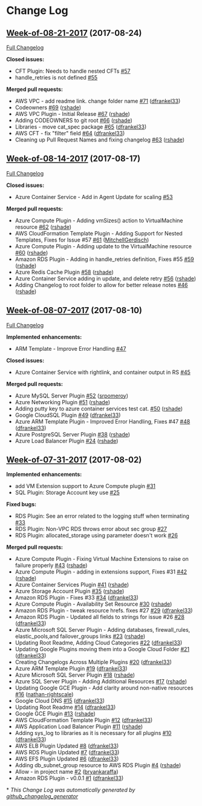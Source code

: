 # Change Log

## [Week-of-08-21-2017](https://github.com/rightscale/rightscale-plugins/tree/Week-of-08-21-2017) (2017-08-24)
[Full Changelog](https://github.com/rightscale/rightscale-plugins/compare/Week-of-08-14-2017...Week-of-08-21-2017)

**Closed issues:**

- CFT Plugin: Needs to handle nested CFTs [\#57](https://github.com/rightscale/rightscale-plugins/issues/57)
- handle\_retries is not defined  [\#55](https://github.com/rightscale/rightscale-plugins/issues/55)

**Merged pull requests:**

- AWS VPC - add readme link.  change folder name [\#71](https://github.com/rightscale/rightscale-plugins/pull/71) ([dfrankel33](https://github.com/dfrankel33))
- Codeowners [\#69](https://github.com/rightscale/rightscale-plugins/pull/69) ([rshade](https://github.com/rshade))
- AWS VPC Plugin - Initial Release [\#67](https://github.com/rightscale/rightscale-plugins/pull/67) ([rshade](https://github.com/rshade))
- Adding CODEOWNERS to git root [\#66](https://github.com/rightscale/rightscale-plugins/pull/66) ([rshade](https://github.com/rshade))
- Libraries - move cat\_spec package [\#65](https://github.com/rightscale/rightscale-plugins/pull/65) ([dfrankel33](https://github.com/dfrankel33))
- AWS CFT - fix "filter" field [\#64](https://github.com/rightscale/rightscale-plugins/pull/64) ([dfrankel33](https://github.com/dfrankel33))
- Cleaning up Pull Request Names and fixing changelog [\#63](https://github.com/rightscale/rightscale-plugins/pull/63) ([rshade](https://github.com/rshade))

## [Week-of-08-14-2017](https://github.com/rightscale/rightscale-plugins/tree/Week-of-08-14-2017) (2017-08-17)
[Full Changelog](https://github.com/rightscale/rightscale-plugins/compare/Week-of-08-07-2017...Week-of-08-14-2017)

**Closed issues:**

- Azure Container Service - Add in Agent Update for scaling [\#53](https://github.com/rightscale/rightscale-plugins/issues/53)

**Merged pull requests:**

- Azure Compute Plugin - Adding vmSizes\(\) action to VirtualMachine resource [\#62](https://github.com/rightscale/rightscale-plugins/pull/62) ([rshade](https://github.com/rshade))
- AWS CloudFormation Template Plugin - Adding Support for Nested Templates, Fixes for Issue \#57 [\#61](https://github.com/rightscale/rightscale-plugins/pull/61) ([MitchellGerdisch](https://github.com/MitchellGerdisch))
- Azure Compute Plugin - Adding update to the VirtualMachine resource [\#60](https://github.com/rightscale/rightscale-plugins/pull/60) ([rshade](https://github.com/rshade))
- Amazon RDS Plugin - Adding in handle\_retries definition, Fixes \#55 [\#59](https://github.com/rightscale/rightscale-plugins/pull/59) ([rshade](https://github.com/rshade))
- Azure Redis Cache Plugin [\#58](https://github.com/rightscale/rightscale-plugins/pull/58) ([rshade](https://github.com/rshade))
- Azure Container Service adding in update, and delete retry [\#56](https://github.com/rightscale/rightscale-plugins/pull/56) ([rshade](https://github.com/rshade))
- Adding Changelog to root folder to allow for better release notes [\#46](https://github.com/rightscale/rightscale-plugins/pull/46) ([rshade](https://github.com/rshade))

## [Week-of-08-07-2017](https://github.com/rightscale/rightscale-plugins/tree/Week-of-08-07-2017) (2017-08-10)
[Full Changelog](https://github.com/rightscale/rightscale-plugins/compare/Week-of-07-31-2017...Week-of-08-07-2017)

**Implemented enhancements:**

- ARM Template - Improve Error Handling [\#47](https://github.com/rightscale/rightscale-plugins/issues/47)

**Closed issues:**

- Azure Container Service with rightlink, and container output in RS [\#45](https://github.com/rightscale/rightscale-plugins/issues/45)

**Merged pull requests:**

- Azure MySQL Server Plugin [\#52](https://github.com/rightscale/rightscale-plugins/pull/52) ([srpomeroy](https://github.com/srpomeroy))
- Azure Networking Plugin [\#51](https://github.com/rightscale/rightscale-plugins/pull/51) ([rshade](https://github.com/rshade))
- Adding putty key to azure container services test cat.  [\#50](https://github.com/rightscale/rightscale-plugins/pull/50) ([rshade](https://github.com/rshade))
- Google CloudSQL Plugin [\#49](https://github.com/rightscale/rightscale-plugins/pull/49) ([dfrankel33](https://github.com/dfrankel33))
- Azure ARM Template Plugin - Improved Error Handling, Fixes \#47 [\#48](https://github.com/rightscale/rightscale-plugins/pull/48) ([dfrankel33](https://github.com/dfrankel33))
- Azure PostgreSQL Server Plugin [\#38](https://github.com/rightscale/rightscale-plugins/pull/38) ([rshade](https://github.com/rshade))
- Azure Load Balancer Plugin [\#24](https://github.com/rightscale/rightscale-plugins/pull/24) ([rshade](https://github.com/rshade))

## [Week-of-07-31-2017](https://github.com/rightscale/rightscale-plugins/tree/Week-of-07-31-2017) (2017-08-02)
**Implemented enhancements:**

- add VM Extension support to Azure Compute plugin [\#31](https://github.com/rightscale/rightscale-plugins/issues/31)
- SQL Plugin: Storage Account key use [\#25](https://github.com/rightscale/rightscale-plugins/issues/25)

**Fixed bugs:**

- RDS Plugin: See an error related to the logging stuff when terminating [\#33](https://github.com/rightscale/rightscale-plugins/issues/33)
- RDS Plugin: Non-VPC RDS throws error about sec group [\#27](https://github.com/rightscale/rightscale-plugins/issues/27)
- RDS Plugin: allocated\_storage using parameter doesn't work [\#26](https://github.com/rightscale/rightscale-plugins/issues/26)

**Merged pull requests:**

- Azure Compute Plugin - Fixing Virtual Machine Extensions to raise on failure properly [\#43](https://github.com/rightscale/rightscale-plugins/pull/43) ([rshade](https://github.com/rshade))
- Azure Compute Plugin - adding in extensions support, Fixes \#31 [\#42](https://github.com/rightscale/rightscale-plugins/pull/42) ([rshade](https://github.com/rshade))
- Azure Container Services Plugin [\#41](https://github.com/rightscale/rightscale-plugins/pull/41) ([rshade](https://github.com/rshade))
- Azure Storage Account Plugin [\#35](https://github.com/rightscale/rightscale-plugins/pull/35) ([rshade](https://github.com/rshade))
- Amazon RDS Plugin - Fixes \#33 [\#34](https://github.com/rightscale/rightscale-plugins/pull/34) ([dfrankel33](https://github.com/dfrankel33))
- Azure Compute Plugin - Availability Set Resource [\#30](https://github.com/rightscale/rightscale-plugins/pull/30) ([rshade](https://github.com/rshade))
- Amazon RDS Plugin - tweak resource hrefs. fixes \#27 [\#29](https://github.com/rightscale/rightscale-plugins/pull/29) ([dfrankel33](https://github.com/dfrankel33))
- Amazon RDS Plugin - Updated all fields to strings for issue \#26 [\#28](https://github.com/rightscale/rightscale-plugins/pull/28) ([dfrankel33](https://github.com/dfrankel33))
- Azure Microsoft SQL Server Plugin - Adding databases, firewall\_rules, elastic\_pools,and failover\_groups links [\#23](https://github.com/rightscale/rightscale-plugins/pull/23) ([rshade](https://github.com/rshade))
- Updating Root Readme, Adding Cloud Categories [\#22](https://github.com/rightscale/rightscale-plugins/pull/22) ([dfrankel33](https://github.com/dfrankel33))
- Updating Google Plugins moving them into a Google Cloud Folder [\#21](https://github.com/rightscale/rightscale-plugins/pull/21) ([dfrankel33](https://github.com/dfrankel33))
- Creating Changelogs Across Multiple Plugins [\#20](https://github.com/rightscale/rightscale-plugins/pull/20) ([dfrankel33](https://github.com/dfrankel33))
- Azure ARM Template Plugin [\#19](https://github.com/rightscale/rightscale-plugins/pull/19) ([dfrankel33](https://github.com/dfrankel33))
- Azure Microsoft SQL Server Plugin [\#18](https://github.com/rightscale/rightscale-plugins/pull/18) ([rshade](https://github.com/rshade))
- Azure SQL Server Plugin - Adding Additional Resources  [\#17](https://github.com/rightscale/rightscale-plugins/pull/17) ([rshade](https://github.com/rshade))
- Updating Google GCE Plugin - Add clarity around non-native resources [\#16](https://github.com/rightscale/rightscale-plugins/pull/16) ([nathan-rightscale](https://github.com/nathan-rightscale))
- Google Cloud DNS [\#15](https://github.com/rightscale/rightscale-plugins/pull/15) ([dfrankel33](https://github.com/dfrankel33))
- Updating Root Readme [\#14](https://github.com/rightscale/rightscale-plugins/pull/14) ([dfrankel33](https://github.com/dfrankel33))
- Google GCE Plugin [\#13](https://github.com/rightscale/rightscale-plugins/pull/13) ([rshade](https://github.com/rshade))
- AWS CloudFormation Template Plugin [\#12](https://github.com/rightscale/rightscale-plugins/pull/12) ([dfrankel33](https://github.com/dfrankel33))
- AWS Application Load Balancer Plugin [\#11](https://github.com/rightscale/rightscale-plugins/pull/11) ([rshade](https://github.com/rshade))
- Adding sys\_log to libraries as it is necessary for all plugins [\#10](https://github.com/rightscale/rightscale-plugins/pull/10) ([dfrankel33](https://github.com/dfrankel33))
- AWS ELB Plugin Updated [\#8](https://github.com/rightscale/rightscale-plugins/pull/8) ([dfrankel33](https://github.com/dfrankel33))
- AWS RDS Plugin Updated [\#7](https://github.com/rightscale/rightscale-plugins/pull/7) ([dfrankel33](https://github.com/dfrankel33))
- AWS EFS Plugin Updated [\#6](https://github.com/rightscale/rightscale-plugins/pull/6) ([dfrankel33](https://github.com/dfrankel33))
- Adding db\_subnet\_group resource to AWS RDS Plugin [\#4](https://github.com/rightscale/rightscale-plugins/pull/4) ([rshade](https://github.com/rshade))
- Allow - in project name [\#2](https://github.com/rightscale/rightscale-plugins/pull/2) ([bryankaraffa](https://github.com/bryankaraffa))
- Amazon RDS Plugin - v0.0.1 [\#1](https://github.com/rightscale/rightscale-plugins/pull/1) ([dfrankel33](https://github.com/dfrankel33))



\* *This Change Log was automatically generated by [github_changelog_generator](https://github.com/skywinder/Github-Changelog-Generator)*